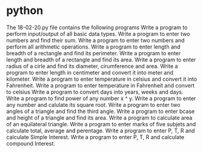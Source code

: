 # python
The 18-02-20.py file contains the following programs
Write a program to perform input/output of all basic data types.
Write a  program to enter two numbers and find their sum.
Write a  program to enter two numbers and perform all arithmetic operations.
Write a  program to enter length and breadth of a rectangle and find its perimeter.
Write a  program to enter length and breadth of a rectangle and find its area.
Write a  program to enter radius of a cirle and find its diameter, cirumference and area.
Write a  program to enter length in centimeter and convert it into meter and kilometer.
Write a  program to enter temperature in celsius and convert it into Fahrenheit.
Write a  program to enter temperature in Fahrenheit and convert to celsius
Write a  program to convert days into years, weeks and days.
Write a  program to find power of any number x ^ y.
Write a  program to enter any number and calulate its square root.
Write a  program to enter two angles of a triangle and find the third angle.
Write a  program to enter bcase and height of a triangle and find its area.
Write a  program to calculate area of an equilateral triangle.
Write a  program to enter marks of five subjets and calculate total, average and perentage.
Write a  program to enter P, T, R and calculate Simple Interest.
Write a  program to enter P, T, R and calculate compound Interest.

